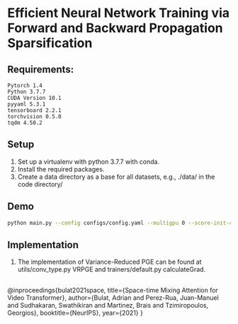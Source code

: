# Efficient Neural Network Training via Forward and Backward Propagation Sparsification

## Requirements:

```
Pytorch 1.4
Python 3.7.7
CUDA Version 10.1
pyyaml 5.3.1
tensorboard 2.2.1
torchvision 0.5.0
tqdm 4.50.2
```
## Setup
1. Set up a virtualenv with python 3.7.7 with conda.
2. Install the required packages.
3. Create a data directory as a base for all datasets, e.g., ./data/ in the code directory/
## Demo
```bash
python main.py --config configs/config.yaml --multigpu 0 --score-init-constant 0.5 --prune-rate 0.5 --arch resnet32 --set CIFAR10 --lr 12e-3
```
## Implementation
1. The implementation of Variance-Reduced PGE can be found at utils/conv_type.py VRPGE and trainers/default.py calculateGrad.

##
@inproceedings{bulat2021space,
  title={Space-time Mixing Attention for Video Transformer},
  author={Bulat, Adrian and Perez-Rua, Juan-Manuel and Sudhakaran, Swathikiran and Martinez, Brais and Tzimiropoulos, Georgios},
  booktitle={NeurIPS},
  year={2021}
}
